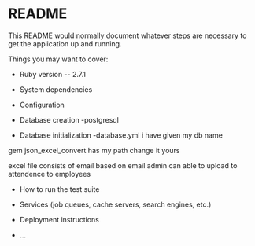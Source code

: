 # README

This README would normally document whatever steps are necessary to get the
application up and running.

Things you may want to cover:

* Ruby version -- 2.7.1

* System dependencies

* Configuration

* Database creation -postgresql

* Database initialization -database.yml i have given my db name

gem json_excel_convert has my path change it yours

excel file consists of email based on email admin can able to upload to attendence to employees

* How to run the test suite

* Services (job queues, cache servers, search engines, etc.)

* Deployment instructions

* ...
